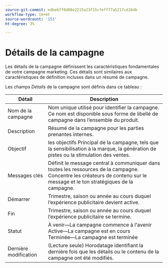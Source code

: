 ```yaml
---
source-git-commit: edbeb7f0d08e2215a23f15cfeff77a5217cd264b
workflow-type: tm+mt
source-wordcount: '153'
ht-degree: 3%

---
```

# Détails de la campagne

Les détails de la campagne définissent les caractéristiques fondamentales de votre campagne marketing. Ces détails sont similaires aux caractéristiques de définition incluses dans un résumé de campagne.

Les champs _Détails_ de la campagne sont définis dans ce tableau :

| Détail | Description |
|------------|-------------|
| Nom de la campagne | Nom unique utilisé pour identifier la campagne. Ce nom est disponible sous forme de libellé de campagne dans l’ensemble du produit. |
| Description | Résumé de la campagne pour les parties prenantes internes. |
| Objectif | les objectifs Principal de la campagne, tels que la sensibilisation à la marque, la génération de pistes ou la stimulation des ventes. |
| Messages clés | Définit le message central à communiquer dans toutes les ressources de la campagne.<br>Concentre les créateurs de contenu sur le message et le ton stratégiques de la campagne. |
| Démarrer | Trimestre, saison ou année au cours duquel l’expérience publicitaire devient active. |
| Fin | Trimestre, saison ou année au cours duquel l’expérience publicitaire se termine. |
| Statut | À venir—La campagne commence à l&#39;avenir<br>Active—La campagne est en cours<br>Terminée—La campagne est terminée |
| Dernière modification | (Lecture seule) Horodatage identifiant la dernière fois que les détails ou le contenu de la campagne ont été modifiés. |

